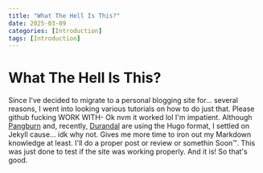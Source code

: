 ```yaml
---
title: "What The Hell Is This?"
date: 2025-03-09
categories: [Introduction]
tags: [Introduction]
---
```


# What The Hell Is This?

Since I've decided to migrate to a personal blogging site for... several reasons, I went into looking various tutorials on how to do just that. Please github fucking WORK WITH- Ok nvm it worked lol I'm impatient.
Although <a href="https://birthbydrip.neocities.org/">Pangburn<a/> and, recently, <a href="https://testamentenjoyment.net/">Durandal</a> are using the Hugo format, I settled on Jekyll cause... idk why not. Gives me more time to iron out my Markdown knowledge at least.
I'll do a proper post or review or somethin Soon™. This was just done to test if the site was working properly. And it is! So that's good.